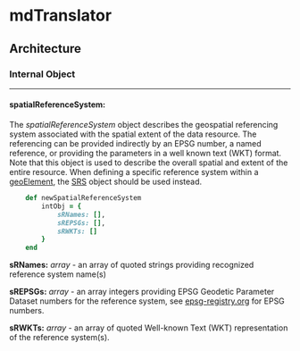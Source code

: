 # mdTranslator

## Architecture

### Internal Object
---
#### spatialReferenceSystem:

The *spatialReferenceSystem* object describes the geospatial referencing system associated with the spatial extent of the data resource. The referencing can be provided indirectly by an EPSG number, a named reference, or providing the parameters in a well known text (WKT) format. Note that this object is used to describe the overall spatial and extent of the entire resource.  When defining a specific reference system within a [geoElement](../mdtranslator/geoElement.md), the [SRS](../mdtranslator/SRS.md) object should be used instead.

````ruby
    def newSpatialReferenceSystem
        intObj = {
            sRNames: [],
            sREPSGs: [],
            sRWKTs: []
        }
    end
````

__sRNames:__ *array* - an array of quoted strings providing recognized reference system name(s)

__sREPSGs:__ *array* - an array integers providing EPSG Geodetic Parameter Dataset numbers for the reference system, see [epsg-registry.org](http://epsg-registry.org/) for EPSG numbers.

__sRWKTs:__ *array* - an array of quoted Well-known Text (WKT) representation of the reference system(s).
